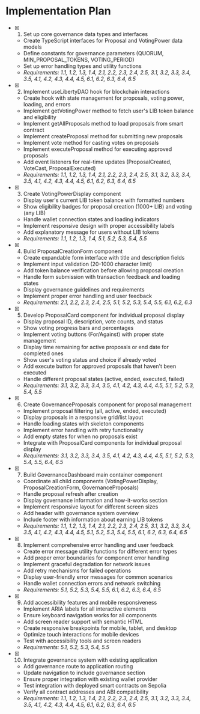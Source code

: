 # Implementation Plan

- [x] 1. Set up core governance data types and interfaces

  - Create TypeScript interfaces for Proposal and VotingPower data models
  - Define constants for governance parameters (QUORUM, MIN_PROPOSAL_TOKENS, VOTING_PERIOD)
  - Set up error handling types and utility functions
  - _Requirements: 1.1, 1.2, 1.3, 1.4, 2.1, 2.2, 2.3, 2.4, 2.5, 3.1, 3.2, 3.3, 3.4, 3.5, 4.1, 4.2, 4.3, 4.4, 4.5, 6.1, 6.2, 6.3, 6.4, 6.5_

- [x] 2. Implement useLibertyDAO hook for blockchain interactions

  - Create hook with state management for proposals, voting power, loading, and errors
  - Implement getVotingPower method to fetch user's LIB token balance and eligibility
  - Implement getAllProposals method to load proposals from smart contract
  - Implement createProposal method for submitting new proposals
  - Implement vote method for casting votes on proposals
  - Implement executeProposal method for executing approved proposals
  - Add event listeners for real-time updates (ProposalCreated, VoteCast, ProposalExecuted)
  - _Requirements: 1.1, 1.2, 1.3, 1.4, 2.1, 2.2, 2.3, 2.4, 2.5, 3.1, 3.2, 3.3, 3.4, 3.5, 4.1, 4.2, 4.3, 4.4, 4.5, 6.1, 6.2, 6.3, 6.4, 6.5_

- [x] 3. Create VotingPowerDisplay component

  - Display user's current LIB token balance with formatted numbers
  - Show eligibility badges for proposal creation (1000+ LIB) and voting (any LIB)
  - Handle wallet connection states and loading indicators
  - Implement responsive design with proper accessibility labels
  - Add explanatory message for users without LIB tokens
  - _Requirements: 1.1, 1.2, 1.3, 1.4, 5.1, 5.2, 5.3, 5.4, 5.5_

- [x] 4. Build ProposalCreationForm component

  - Create expandable form interface with title and description fields
  - Implement input validation (20-1000 character limit)
  - Add token balance verification before allowing proposal creation
  - Handle form submission with transaction feedback and loading states
  - Display governance guidelines and requirements
  - Implement proper error handling and user feedback
  - _Requirements: 2.1, 2.2, 2.3, 2.4, 2.5, 5.1, 5.2, 5.3, 5.4, 5.5, 6.1, 6.2, 6.3_

- [x] 5. Develop ProposalCard component for individual proposal display

  - Display proposal ID, description, vote counts, and status
  - Show voting progress bars and percentages
  - Implement voting buttons (For/Against) with proper state management
  - Display time remaining for active proposals or end date for completed ones
  - Show user's voting status and choice if already voted
  - Add execute button for approved proposals that haven't been executed
  - Handle different proposal states (active, ended, executed, failed)
  - _Requirements: 3.1, 3.2, 3.3, 3.4, 3.5, 4.1, 4.2, 4.3, 4.4, 4.5, 5.1, 5.2, 5.3, 5.4, 5.5_

- [x] 6. Create GovernanceProposals component for proposal management

  - Implement proposal filtering (all, active, ended, executed)
  - Display proposals in a responsive grid/list layout
  - Handle loading states with skeleton components
  - Implement error handling with retry functionality
  - Add empty states for when no proposals exist
  - Integrate with ProposalCard components for individual proposal display
  - _Requirements: 3.1, 3.2, 3.3, 3.4, 3.5, 4.1, 4.2, 4.3, 4.4, 4.5, 5.1, 5.2, 5.3, 5.4, 5.5, 6.4, 6.5_

- [x] 7. Build GovernanceDashboard main container component

  - Coordinate all child components (VotingPowerDisplay, ProposalCreationForm, GovernanceProposals)
  - Handle proposal refresh after creation
  - Display governance information and how-it-works section
  - Implement responsive layout for different screen sizes
  - Add header with governance system overview
  - Include footer with information about earning LIB tokens
  - _Requirements: 1.1, 1.2, 1.3, 1.4, 2.1, 2.2, 2.3, 2.4, 2.5, 3.1, 3.2, 3.3, 3.4, 3.5, 4.1, 4.2, 4.3, 4.4, 4.5, 5.1, 5.2, 5.3, 5.4, 5.5, 6.1, 6.2, 6.3, 6.4, 6.5_

- [x] 8. Implement comprehensive error handling and user feedback

  - Create error message utility functions for different error types
  - Add proper error boundaries for component error handling
  - Implement graceful degradation for network issues
  - Add retry mechanisms for failed operations
  - Display user-friendly error messages for common scenarios
  - Handle wallet connection errors and network switching
  - _Requirements: 5.1, 5.2, 5.3, 5.4, 5.5, 6.1, 6.2, 6.3, 6.4, 6.5_

- [x] 9. Add accessibility features and mobile responsiveness

  - Implement ARIA labels for all interactive elements
  - Ensure keyboard navigation works for all components
  - Add screen reader support with semantic HTML
  - Create responsive breakpoints for mobile, tablet, and desktop
  - Optimize touch interactions for mobile devices
  - Test with accessibility tools and screen readers
  - _Requirements: 5.1, 5.2, 5.3, 5.4, 5.5_

- [x] 10. Integrate governance system with existing application

  - Add governance route to application routing
  - Update navigation to include governance section
  - Ensure proper integration with existing wallet provider
  - Test integration with deployed smart contracts on Sepolia
  - Verify all contract addresses and ABI compatibility
  - _Requirements: 1.1, 1.2, 1.3, 1.4, 2.1, 2.2, 2.3, 2.4, 2.5, 3.1, 3.2, 3.3, 3.4, 3.5, 4.1, 4.2, 4.3, 4.4, 4.5, 6.1, 6.2, 6.3, 6.4, 6.5_
